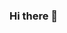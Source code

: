 ### Hi there 👋

<!--
**imdeveshshukla/imdeveshshukla** is a ✨ _special_ ✨ repository because its `README.md` (this file) appears on your GitHub profile.
Here are some ideas to get you started:
[![MasterHead]([your image link](https://drive.google.com/file/d/1k5sPiwfHTCeqAFuj2Ty211UTO8HUMy2X/view))]([imdeveshshukla](https://github.com/imdeveshshukla))

- 🔭 I’m currently working on ...
- 🌱 I’m currently learning ...
- 👯 I’m looking to collaborate on ...
- 🤔 I’m looking for help with ...
- 💬 Ask me about ...
- 📫 How to reach me: ...
- 😄 Pronouns: ...
- ⚡ Fun fact: ...
-->
